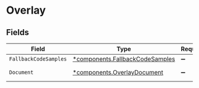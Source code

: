 # Overlay


## Fields

| Field                                                                             | Type                                                                              | Required                                                                          | Description                                                                       |
| --------------------------------------------------------------------------------- | --------------------------------------------------------------------------------- | --------------------------------------------------------------------------------- | --------------------------------------------------------------------------------- |
| `FallbackCodeSamples`                                                             | [*components.FallbackCodeSamples](../../models/components/fallbackcodesamples.md) | :heavy_minus_sign:                                                                | N/A                                                                               |
| `Document`                                                                        | [*components.OverlayDocument](../../models/components/overlaydocument.md)         | :heavy_minus_sign:                                                                | Document information                                                              |